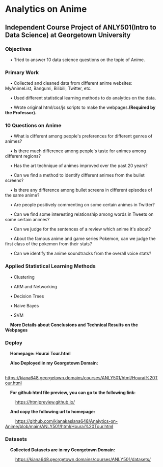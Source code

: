 # Analytics on Anime

## Independent Course Project of ANLY501(Intro to Data Science) at Georgetown University

### Objectives
$\quad$• Tried to answer 10 data science questions on the topic of Anime.

### Primary Work
$\quad$• Collected and cleaned data from different anime websites: MyAnimeList, Bangumi, Bilibili, Twitter, etc.  

$\quad$• Used different statistical learning methods to do analytics on the data.  

$\quad$• Wrote original html/css/js scripts to make the webpages.**(Required by the Professor).**

### 10 Questions on Anime
$\quad$• What is different among people's preferences for different genres of animes?

$\quad$• Is there much difference among people's taste for animes among different regions?

$\quad$• Has the art technique of animes improved over the past 20 years?

$\quad$• Can we find a method to identify different animes from the bullet screens?

$\quad$• Is there any difference among bullet screens in different episodes of the same anime?

$\quad$• Are people positively commenting on some certain animes in Twitter?

$\quad$• Can we find some interesting relationship among words in Tweets on some certain animes?

$\quad$• Can we judge for the sentences of a review which anime it's about?

$\quad$• About the famous anime and game series Pokemon, can we judge the first class of the pokemon from their stats?

$\quad$• Can we identify the anime soundtracks from the overall voice stats?

### Applied Statistical Learning Methods
$\quad$• Clustering  

$\quad$• ARM and Networking  

$\quad$• Decision Trees

$\quad$• Naive Bayes  

$\quad$• SVM

$\quad\textbf{More Details about Conclusions and Technical Results on the Webpages}$  

### Deploy
$\quad\textbf{Homepage: Hourai Tour.html}$

$\quad\textbf{Also Deployed in my Georgetown Domain:}$  

$\quad\quad$https://kiana648.georgetown.domains/courses/ANLY501/html/Hourai%20Tour.html

$\quad\textbf{For github html file preview, you can go to the following link:}$  

$\quad\quad$https://htmlpreview.github.io/

$\quad\textbf{And copy the following url to homepage:}$

$\quad\quad$https://github.com/kianakaslana648/Analytics-on-Anime/blob/main/ANLY501/html/Hourai%20Tour.html

### Datasets
$\quad\textbf{Collected Datasets are in my Georgetown Domain:}$  

$\quad\quad$https://kiana648.georgetown.domains/courses/ANLY501/datasets/
